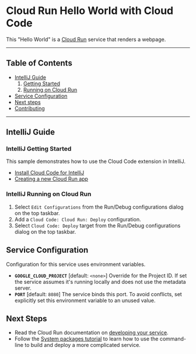 # Cloud Run Hello World with Cloud Code

This "Hello World" is a [Cloud Run](https://cloud.google.com/run/docs) service that renders a webpage.

----

## Table of Contents

* [IntelliJ Guide](#intellij-guide)
    1. [Getting Started](#intellij-getting-started)
    2. [Running on Cloud Run](#intellij-running-on-cloud-run)
* [Service Configuration](#service-configuration)
* [Next steps](#next-steps)
* [Contributing](#contributing)

----

## IntelliJ Guide

### IntelliJ Getting Started

This sample demonstrates how to use the Cloud Code extension in IntelliJ.

* [Install Cloud Code for IntelliJ](https://cloud.google.com/code/docs/intellij/install)
* [Creating a new Cloud Run app](https://cloud.google.com/code/docs/intellij/quickstart-cloud-run)

### IntelliJ Running on Cloud Run

1. Select `Edit Configurations` from the Run/Debug configurations dialog on the
  top taskbar.
1. Add a `Cloud Code: Cloud Run: Deploy` configuration.
1. Select `Cloud Code: Deploy` target from the Run/Debug configurations
  dialog on the top taskbar.

## Service Configuration

Configuration for this service uses environment variables.

* **`GOOGLE_CLOUD_PROJECT`** [default: `<none>`] Override for the Project ID. If set the service assumes it's running locally and does not use the metadata server.
* **`PORT`** [default: `8080`] The service binds this port. To avoid conflicts, set explicitly set this environment variable to an unused value.

## Next Steps

* Read the Cloud Run documentation on [developing your service](https://cloud.google.com/run/docs/developing).
* Follow the [System packages tutorial](https://cloud.google.com/run/docs/tutorials/system-packages) to learn how to use the command-line to build and deploy a more complicated service.
